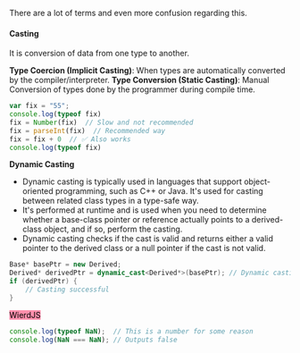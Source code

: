 
There are a lot of terms and even more confusion regarding this.

#### Casting
It is conversion of data from one type to another.

**Type Coercion (Implicit Casting)**: When types are automatically converted by the compiler/interpreter.
**Type Conversion (Static Casting)**: Manual Conversion of types done by the programmer during compile time.
```js
var fix = "55";
console.log(typeof fix)
fix = Number(fix)  // Slow and not recommended
fix = parseInt(fix)  // Recommended way
fix = fix + 0  // ✅ Also works
console.log(typeof fix)
```
**Dynamic Casting**
- Dynamic casting is typically used in languages that support object-oriented programming, such as C++ or Java. It's used for casting between related class types in a type-safe way.
- It's performed at runtime and is used when you need to determine whether a base-class pointer or reference actually points to a derived-class object, and if so, perform the casting.
- Dynamic casting checks if the cast is valid and returns either a valid pointer to the derived class or a null pointer if the cast is not valid.

```cpp
Base* basePtr = new Derived;
Derived* derivedPtr = dynamic_cast<Derived*>(basePtr); // Dynamic casting
if (derivedPtr) {
    // Casting successful
}
```

<mark style="background: #FF5582A6;">WierdJS</mark>

```js
console.log(typeof NaN);  // This is a number for some reason
console.log(NaN === NaN); // Outputs false
```